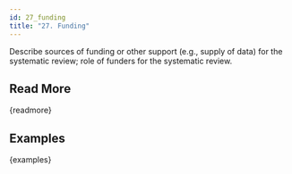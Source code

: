 ```yaml
---
id: 27_funding
title: "27. Funding"
---
```

Describe sources of funding or other support (e.g., supply of data) for the systematic review; role of funders for the systematic review.

## Read More

{readmore}

## Examples

{examples}